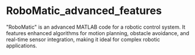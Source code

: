# RoboMatic_advanced_features
"RoboMatic" is an advanced MATLAB code for a robotic control system. It features enhanced algorithms for motion planning, obstacle avoidance, and real-time sensor integration, making it ideal for complex robotic applications.
